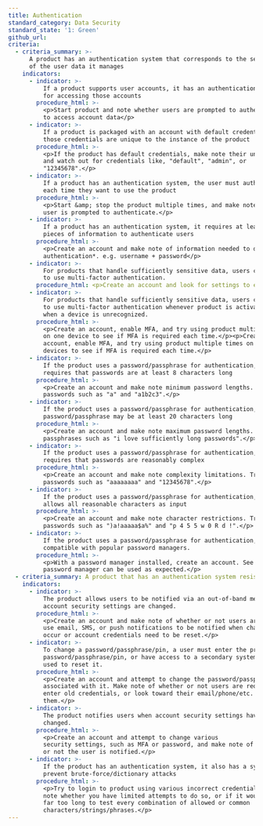 ```yaml
---
title: Authentication
standard_category: Data Security
standard_state: '1: Green'
github_url:
criteria:
  - criteria_summary: >-
      A product has an authentication system that corresponds to the sensitivity
      of the user data it manages
    indicators:
      - indicator: >-
          If a product supports user accounts, it has an authentication system
          for accessing those accounts
        procedure_html: >-
          <p>Start product and note whether users are prompted to authenticate
          to access account data</p>
      - indicator: >-
          If a product is packaged with an account with default credentials,
          those credentials are unique to the instance of the product
        procedure_html: >-
          <p>If the product has default credentials, make note their uniqueness,
          and watch out for credentials like, "default", "admin", or
          "12345678".</p>
      - indicator: >-
          If a product has an authentication system, the user must authenticate
          each time they want to use the product
        procedure_html: >-
          <p>Start &amp; stop the product multiple times, and make note of when
          user is prompted to authenticate.</p>
      - indicator: >-
          If a product has an authentication system, it requires at least two
          pieces of information to authenticate users
        procedure_html: >-
          <p>Create an account and make note of information needed to do so *for
          authentication*. e.g. username + password</p>
      - indicator: >-
          For products that handle sufficiently sensitive data, users can choose
          to use multi-factor authentication.
        procedure_html: <p>Create an account and look for settings to enable MFA.</p>
      - indicator: >-
          For products that handle sufficiently sensitive data, users can choose
          to use multi-factor authentication whenever product is activated, or
          when a device is unrecognized.
        procedure_html: >-
          <p>Create an account, enable MFA, and try using product multiple times
          on one device to see if MFA is required each time.</p><p>Create an
          account, enable MFA, and try using product multiple times on different
          devices to see if MFA is required each time.</p>
      - indicator: >-
          If the product uses a password/passphrase for authentication, it
          requires that passwords are at least 8 characters long
        procedure_html: >-
          <p>Create an account and make note minimum password lengths. Try
          passwords such as "a" and "a1b2c3".</p>
      - indicator: >-
          If the product uses a password/passphrase for authentication, the
          password/passphrase may be at least 20 characters long
        procedure_html: >-
          <p>Create an account and make note maximum password lengths. Try
          passphrases such as "i love sufficiently long passwords".</p>
      - indicator: >-
          If the product uses a password/passphrase for authentication, it
          requires that passwords are reasonably complex
        procedure_html: >-
          <p>Create an account and make note complexity limitations. Try
          passwords such as "aaaaaaaa" and "12345678".</p>
      - indicator: >-
          If the product uses a password/passphrase for authentication, it
          allows all reasonable characters as input
        procedure_html: >-
          <p>Create an account and make note character restrictions. Try
          passwords such as ")a!aaaaa$a%" and "p 4 5 5 w 0 R d !".</p>
      - indicator: >-
          If the product uses a password/passphrase for authentication, it is
          compatible with popular password managers.
        procedure_html: >-
          <p>With a password manager installed, create an account. See if
          password manager can be used as expected.</p>
  - criteria_summary: A product that has an authentication system resists attempts to break it
    indicators:
      - indicator: >-
          The product allows users to be notified via an out-of-band medium when
          account security settings are changed.
        procedure_html: >-
          <p>Create an account and make note of whether or not users are able to
          use email, SMS, or push notifications to be notified when changes
          occur or account credentials need to be reset.</p>
      - indicator: >-
          To change a password/passphrase/pin, a user must enter the previous
          password/passphrase/pin, or have access to a secondary system that is
          used to reset it.
        procedure_html: >-
          <p>Create an account and attempt to change the password/passphrase/pin
          associated with it. Make note of whether or not users are required to
          enter old credentials, or look toward their email/phone/etc. to reset
          them.</p>
      - indicator: >-
          The product notifies users when account security settings have
          changed.
        procedure_html: >-
          <p>Create an account and attempt to change various
          security settings, such as MFA or password, and make note of whether
          or not the user is notified.</p>
      - indicator: >-
          If the product has an authentication system, it also has a system to
          prevent brute-force/dictionary attacks
        procedure_html: >-
          <p>Try to login to product using various incorrect credentials and
          note whether you have limited attempts to do so, or if it would take
          far too long to test every combination of allowed or common
          characters/strings/phrases.</p>
---
```


